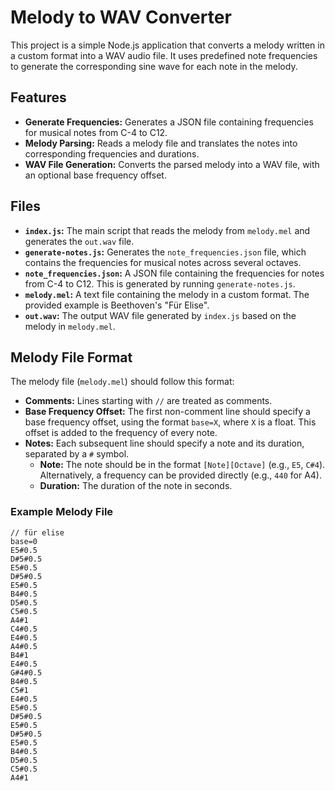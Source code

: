 # Melody to WAV Converter

This project is a simple Node.js application that converts a melody written in a custom format into a WAV audio file. It uses predefined note frequencies to generate the corresponding sine wave for each note in the melody.

## Features

- **Generate Frequencies:** Generates a JSON file containing frequencies for musical notes from C-4 to C12.
- **Melody Parsing:** Reads a melody file and translates the notes into corresponding frequencies and durations.
- **WAV File Generation:** Converts the parsed melody into a WAV file, with an optional base frequency offset.

## Files

- **`index.js`:** The main script that reads the melody from `melody.mel` and generates the `out.wav` file.
- **`generate-notes.js`:** Generates the `note_frequencies.json` file, which contains the frequencies for musical notes across several octaves.
- **`note_frequencies.json`:** A JSON file containing the frequencies for notes from C-4 to C12. This is generated by running `generate-notes.js`.
- **`melody.mel`:** A text file containing the melody in a custom format. The provided example is Beethoven's "Für Elise".
- **`out.wav`:** The output WAV file generated by `index.js` based on the melody in `melody.mel`.

## Melody File Format

The melody file (`melody.mel`) should follow this format:

- **Comments:** Lines starting with `//` are treated as comments.
- **Base Frequency Offset:** The first non-comment line should specify a base frequency offset, using the format `base=X`, where `X` is a float. This offset is added to the frequency of every note.
- **Notes:** Each subsequent line should specify a note and its duration, separated by a `#` symbol.
  - **Note:** The note should be in the format `[Note][Octave]` (e.g., `E5`, `C#4`). Alternatively, a frequency can be provided directly (e.g., `440` for A4).
  - **Duration:** The duration of the note in seconds.

### Example Melody File

```plaintext
// für elise
base=0
E5#0.5
D#5#0.5
E5#0.5
D#5#0.5
E5#0.5
B4#0.5
D5#0.5
C5#0.5
A4#1
C4#0.5
E4#0.5
A4#0.5
B4#1
E4#0.5
G#4#0.5
B4#0.5
C5#1
E4#0.5
E5#0.5
D#5#0.5
E5#0.5
D#5#0.5
E5#0.5
B4#0.5
D5#0.5
C5#0.5
A4#1
```